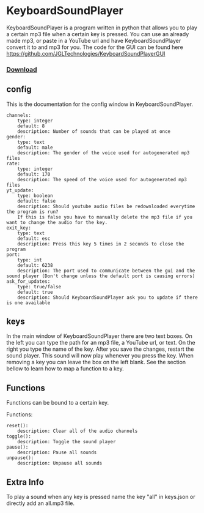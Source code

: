# KeyboardSoundPlayer

KeyboardSoundPlayer is a program written in python that allows you to play a certain mp3 file when a certain key is
pressed. You can use an already made mp3, or paste in a YouTube url and have KeyboardSoundPlayer convert it to and mp3 for you.
The code for the GUI can be found here https://github.com/JGLTechnologies/KeyboardSoundPlayerGUI

### <a href="https://jgltechnologies.com/KeyboardSoundPlayer/download">Download</a>

## config

This is the documentation for the config window in KeyboardSoundPlayer.

    channels:
        type: integer
        default: 8
        description: Number of sounds that can be played at once
    gender:
        type: text
        default: male
        description: The gender of the voice used for autogenerated mp3 files
    rate:
        type: integer
        default: 170
        description: The speed of the voice used for autogenerated mp3 files
    yt_update:
        type: boolean
        default: false
        description: Should youtube audio files be redownloaded everytime the program is run? 
        If this is false you have to manually delete the mp3 file if you want to change the audio for the key.
    exit_key:
        type: text
        default: esc
        description: Press this key 5 times in 2 seconds to close the program
    port:
        type: int
        default: 6238
        description: The port used to communicate between the gui and the sound player (Don't change unless the default port is causing errors) 
    ask_for_updates:
        type: true/false
        default: true
        description: Should KeyboardSoundPlayer ask you to update if there is one available

## keys

In the main window of KeyboardSoundPlayer there are two text boxes. On the left you can type the path for an mp3 file, a YouTube url, or text.
On the right you type the name of the key. After you save the changes, restart the sound player. This sound will now play whenever you press the key.
When removing a key you can leave the box on the left blank. See the section bellow to learn how to map a function to a key.

## Functions

Functions can be bound to a certain key.

Functions:

    reset():
        description: Clear all of the audio channels
    toggle():
        description: Toggle the sound player
    pause():
        description: Pause all sounds
    unpause():
        description: Unpause all sounds

## Extra Info

To play a sound when any key is pressed name the key "all" in keys.json or directly add an all.mp3 file.
    
